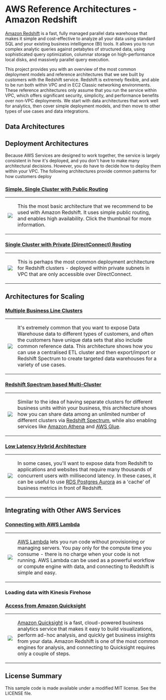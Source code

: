 # AWS Reference Architectures - Amazon Redshift

[Amazon Redshift](https://aws.amazon.com/redshift) is a fast, fully managed parallel data warehouse that makes it simple and cost-effective to analyze all your data using standard SQL and your existing business intelligence (BI) tools. It allows you to run complex analytic queries against petabytes of structured data, using sophisticated query optimization, columnar storage on high-performance local disks, and massively parallel query execution.

This project provides you with an overview of the most common deployment models and reference architectures that we see built by customers with the Redshift service. Redshift is extremely flexible, and able to be run both within VPC and in EC2 Classic networking environments. These reference architectures only assume that you run the service within VPC, which offers significant security, simplicity, and performance benefits over non-VPC deployments. We start with data architectures that work well for analytics, then cover simple deployment models, and then move to other types of use cases and data integrations.

## Data Architectures

## Deployment Architectures

Because AWS Services are designed to work together, the service is largely consistent in how it's deployed, and you don't have to make many architectural decisions. However, you do have to decide how to deploy them within your VPC. The following architectures provide common patterns for how customers deploy 

### [Simple, Single Cluster with Public Routing](public-routing)

<table><tr><td><a href="https://github.com/aws-samples/aws-dbs-refarch-redshift/tree/master/public-routing"><img src="https://github.com/aws-samples/aws-dbs-refarch-redshift/blob/master/public-routing/thumbnail.png"/></a></td><td>

This the most basic architecture that we recommend to be used with Amazon Redshift. It uses simple public routing, and enables high availability. Click the thumbnail for more information.

</td></tr></table>

### [Single Cluster with Private (DirectConnect) Routing](private-routing)

<table><tr><td><a href="https://github.com/aws-samples/aws-dbs-refarch-redshift/tree/master/private-routing"><img src="https://github.com/aws-samples/aws-dbs-refarch-redshift/blob/master/private-routing/thumbnail.png"/></a></td><td>

This is perhaps the most common deployment architecture for Redshift clusters - deployed within private subnets in VPC that are only accessible over DirectConnect.

</td></tr></table>

## Architectures for Scaling

### [Multiple Business Line Clusters](business-line-clusters)

<table><tr><td><a href="https://github.com/aws-samples/aws-dbs-refarch-redshift/tree/master/business-line-clusters"><img src="https://github.com/aws-samples/aws-dbs-refarch-redshift/blob/master/business-line-clusters/thumbnail.png"/></a></td><td>

It's extremely common that you want to expose Data Warehouse data to different types of customers, and often the customers have unique data sets that also include common reference data. This architecture shows how you can use a centralised ETL cluster and then export/import or Redshift Spectrum to create targeted data warehouses for a variety of use cases.

</td></tr></table>

### [Redshift Spectrum based Multi-Cluster](spectrum-multicluster)

<table><tr><td><a href="https://github.com/aws-samples/aws-dbs-refarch-redshift/tree/master/spectrum-multicluster"><img src="https://github.com/aws-samples/aws-dbs-refarch-redshift/blob/master/spectrum-multicluster/thumbnail.png"/></a></td><td>

Similar to the idea of having separate clusters for different business units within your business, this architecture shows how you can share data among an unlimited number of different clusters via [Redshift Spectrum](https://aws.amazon.com/redshift/spectrum), while also enabling services like [Amazon Athena](https://aws.amazon.com/athena) and [AWS Glue](https://aws.amazon.com/glue).

</td></tr></table>

### [Low Latency Hybrid Architecture](high-performance-hybrid)

<table><tr><td><a href="https://github.com/aws-samples/aws-dbs-refarch-redshift/tree/master/high-performance-hybrid"><img src="https://github.com/aws-samples/aws-dbs-refarch-redshift/blob/master/high-performance-hybrid/thumbnail.png"/></a></td><td>

In some cases, you'll want to expose data from Redshift to applications and websites that require many thousands of concurrent users with millisecond latency. In these cases, it can be useful to use [RDS Postgres Aurora](https://aws.amazon.com/rds/aurora/details/postgresql-details) as a 'cache' of business metrics in front of Redshift.

</td></tr></table>

## Integrating with Other AWS Services

### [Connecting with AWS Lambda](lambda-connections)

<table><tr><td><a href="https://github.com/aws-samples/aws-dbs-refarch-redshift/tree/master/lambda-connections"><img src="https://github.com/aws-samples/aws-dbs-refarch-redshift/blob/master/lambda-connections/thumbnail.png"/></a></td><td>

[AWS Lambda](https://aws.amazon.com/lambda) lets you run code without provisioning or managing servers. You pay only for the compute time you consume - there is no charge when your code is not running. AWS Lambda can be used as a powerful workflow or compute engine with data, and connecting to Redshift is simple and easy.

</td></tr></table>

### Loading data with Kinesis Firehose

### [Access from Amazon Quicksight](quicksight-connections)

<table><tr><td><a href="https://github.com/aws-samples/aws-dbs-refarch-redshift/tree/master/quicksight-connections"><img src="https://github.com/aws-samples/aws-dbs-refarch-redshift/blob/master/quicksight-connections/thumbnail.png"/></a></td><td>

[Amazon Quicksight](https://aws.amazon.com/quicksight) is a fast, cloud-powered business analytics service that makes it easy to build visualizations, perform ad-hoc analysis, and quickly get business insights from your data. Amazon Redshift is one of the most common engines for analysis, and connecting to Quicksight requires only a couple of steps.

</td></tr></table>

## License Summary

This sample code is made available under a modified MIT license. See the LICENSE file.
